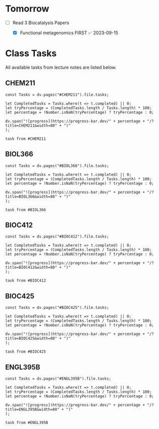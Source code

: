 # Tomorrow

- [ ] Read 3 Biocatalysis Papers
	- [x] Functional metagenomics FIRST ✅ 2023-09-15


# Class Tasks
All available tasks from lecture notes are listed below.

## CHEM211
```dataviewjs
const Tasks = dv.pages("#CHEM211").file.tasks;

let CompletedTasks = Tasks.where(t => t.completed) || 0;
let tryPercentage = (CompletedTasks.length / Tasks.length) * 100;
let percentage = !Number.isNaN(tryPercentage) ? tryPercentage : 0; 

dv.span("![progress](https://progress-bar.dev/" + percentage + "/?title=CHEM211&width=80" + ")" 
);

```
```dataview
task from #CHEM211
```

## BIOL366
```dataviewjs
const Tasks = dv.pages("#BIOL366").file.tasks;

let CompletedTasks = Tasks.where(t => t.completed) || 0;
let tryPercentage = (CompletedTasks.length / Tasks.length) * 100;
let percentage = !Number.isNaN(tryPercentage) ? tryPercentage : 0; 

dv.span("![progress](https://progress-bar.dev/" + percentage + "/?title=BIOL366&width=80" + ")" 
);

```
```dataview
task from #BIOL366 
```

## BIOC412
```dataviewjs
const Tasks = dv.pages("#BIOC412").file.tasks;

let CompletedTasks = Tasks.where(t => t.completed) || 0;
let tryPercentage = (CompletedTasks.length / Tasks.length) * 100;
let percentage = !Number.isNaN(tryPercentage) ? tryPercentage : 0; 

dv.span("![progress](https://progress-bar.dev/" + percentage + "/?title=BIOC412&width=80" + ")" 
);

```
```dataview
task from #BIOC412
```

## BIOC425
```dataviewjs
const Tasks = dv.pages("#BIOC425").file.tasks;

let CompletedTasks = Tasks.where(t => t.completed) || 0;
let tryPercentage = (CompletedTasks.length / Tasks.length) * 100;
let percentage = !Number.isNaN(tryPercentage) ? tryPercentage : 0; 

dv.span("![progress](https://progress-bar.dev/" + percentage + "/?title=BIOC425&width=80" + ")" 
);

```
```dataview
task from #BIOC425
```

## ENGL395B
```dataviewjs
const Tasks = dv.pages("#ENGL395B").file.tasks;

let CompletedTasks = Tasks.where(t => t.completed) || 0;
let tryPercentage = (CompletedTasks.length / Tasks.length) * 100;
let percentage = !Number.isNaN(tryPercentage) ? tryPercentage : 0; 

dv.span("![progress](https://progress-bar.dev/" + percentage + "/?title=ENGL395B&width=80" + ")" 
);

```
```dataview
task from #ENGL395B
```



